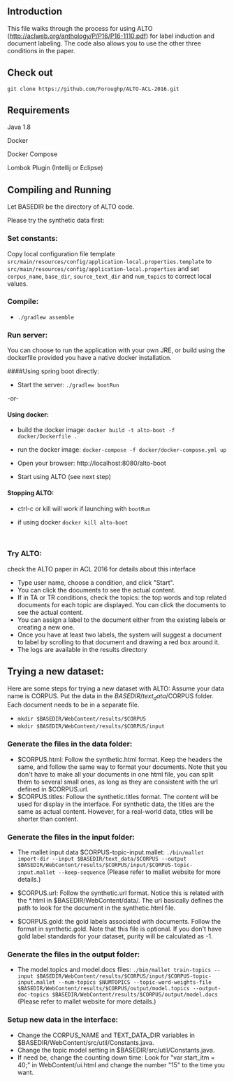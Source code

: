 ## Introduction

This file walks through the process for using ALTO (http://aclweb.org/anthology/P/P16/P16-1110.pdf) for label induction and document labeling. The code also allows you to use the other three conditions in the paper.

## Check out
```
git clone https://github.com/Foroughp/ALTO-ACL-2016.git
```

## Requirements
Java 1.8 

Docker

Docker Compose

Lombok Plugin (Intellij or Eclipse)

## Compiling and Running
Let BASEDIR be the directory of ALTO code.

Please try the synthetic data first:

### Set constants:
Copy local configuration file template `src/main/resources/config/application-local.properties.template`
to `src/main/resources/config/application-local.properties` and set `corpus_name`, `base_dir`, 
`source_text_dir` and `num_topics` to correct local values. 

### Compile: 
- `./gradlew assemble`

### Run server:
You can choose to run the application with your own JRE, or build using the dockerfile provided you have a native docker installation. 

####Using spring boot directly: 

- Start the server: `./gradlew bootRun`

-or- 

#### Using docker: 

- build the docker image: `docker build -t alto-boot -f docker/Dockerfile .`
- run the docker image: `docker-compose -f docker/docker-compose.yml up`


- Open your browser: http://localhost:8080/alto-boot
- Start using ALTO (see next step)



#### Stopping ALTO: 

- ctrl-c or kill will work if launching with `bootRun`

- if using docker `docker kill alto-boot`

  ​

### Try ALTO:
check the ALTO paper in ACL 2016 for details about this interface
​	
- Type user name, choose a condition, and click "Start".
- You can click the documents to see the actual content.
- If in TA or TR conditions, check the topics: the top words and top related documents for each topic are displayed. You can click the documents to see the actual content.
- You can assign a label to the document either from the existing labels or creating a new one.
- Once you have at least two labels, the system will suggest a document to label by scrolling to that document and drawing a red box around it.
- The logs are available in the results directory

## Trying a new dataset:
Here are some steps for trying a new dataset with ALTO:
Assume your data name is CORPUS. Put the data in the $BASEDIR/text_data/$CORPUS folder. Each document needs to be in a separate file.

- `mkdir $BASEDIR/WebContent/results/$CORPUS`
- `mkdir $BASEDIR/WebContent/results/$CORPUS/input`

### Generate the files in the data folder:
- $CORPUS.html: Follow the synthetic.html format. Keep the headers the same, and follow the same way to format your documents. Note that you don't have to make all your documents in one html file, you can split them to several small ones, as long as they are consistent with the url defined in $CORPUS.url.
- $CORPUS.titles: Follow the synthetic.titles format. The content will be used for display in the interface. For synthetic data, the titles are the same as actual content. However, for a real-world data, titles will be shorter than content.

### Generate the files in the input folder:
- The mallet input data $CORPUS-topic-input.mallet: `./bin/mallet import-dir --input $BASEDIR/text_data/$CORPUS --output $BASEDIR/WebContent/results/$CORPUS/input/$CORPUS-topic-input.mallet --keep-sequence` (Please refer to mallet website for more details.)
- $CORPUS.url: Follow the synthetic.url format. Notice this is related with the *.html in $BASEDIR/WebContent/data/. The url basically defines the path to look for the document in the synthetic.html file. 

- $CORPUS.gold: the gold labels associated with documents. Follow the format in synthetic.gold. Note that this file is optional. If you don't have gold label standards for your dataset, purity will be calculated as -1. 

### Generate the files in the output folder:
- The model.topics and model.docs files: `./bin/mallet train-topics --input $BASEDIR/WebContent/results/$CORPUS/input/$CORPUS-topic-input.mallet --num-topics $NUMTOPICS --topic-word-weights-file  $BASEDIR/WebContent/results/$CORPUS/output/model.topics --output-doc-topics $BASEDIR/WebContent/results/$CORPUS/output/model.docs` (Please refer to mallet website for more details.)

### Setup new data in the interface:
- Change the CORPUS_NAME and TEXT_DATA_DIR variables in $BASEDIR/WebContent/src/util/Constants.java.
- Change the topic model setting in $BASEDIR/src/util/Constants.java.
- If need be, change the counting down time: Look for "var start_itm = 40;" in WebContent/ui.html and change the number "15" to the time you want.
